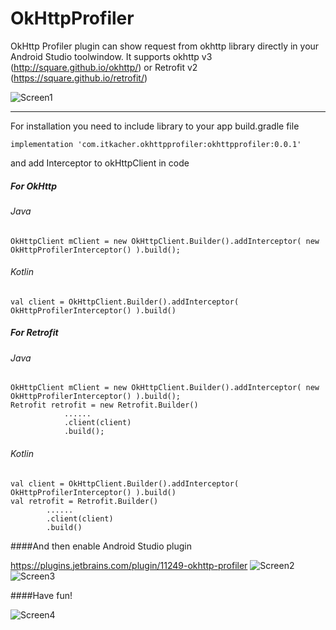# OkHttpProfiler

OkHttp Profiler plugin can show request from okhttp library directly in your Android Studio toolwindow.
It supports okhttp v3 (http://square.github.io/okhttp/) or Retrofit v2 (https://square.github.io/retrofit/)

![Screen1](https://github.com/itkacher/OkHttpProfiler/blob/master/screen1.png?raw=true)

---

For installation you need to include library to your app build.gradle file

    implementation 'com.itkacher.okhttpprofiler:okhttpprofiler:0.0.1' 

and add Interceptor to okHttpClient in code
##### For OkHttp
###### Java

    OkHttpClient mClient = new OkHttpClient.Builder().addInterceptor( new OkHttpProfilerInterceptor() ).build(); 

###### Kotlin

    val client = OkHttpClient.Builder().addInterceptor( OkHttpProfilerInterceptor() ).build()

##### For Retrofit
###### Java
    OkHttpClient mClient = new OkHttpClient.Builder().addInterceptor( new OkHttpProfilerInterceptor() ).build(); 
    Retrofit retrofit = new Retrofit.Builder()
                ......
                .client(client)
                .build();
###### Kotlin
    val client = OkHttpClient.Builder().addInterceptor( OkHttpProfilerInterceptor() ).build()
    val retrofit = Retrofit.Builder()
            ......
            .client(client)
            .build()

####And then enable Android Studio plugin

https://plugins.jetbrains.com/plugin/11249-okhttp-profiler
![Screen2](https://github.com/itkacher/OkHttpProfiler/blob/master/plugin_install1.png?raw=true)
![Screen3](https://github.com/itkacher/OkHttpProfiler/blob/master/plugin_install2.png?raw=true)

####Have fun!

![Screen4](https://github.com/itkacher/OkHttpProfiler/blob/master/screen2.png?raw=true)
